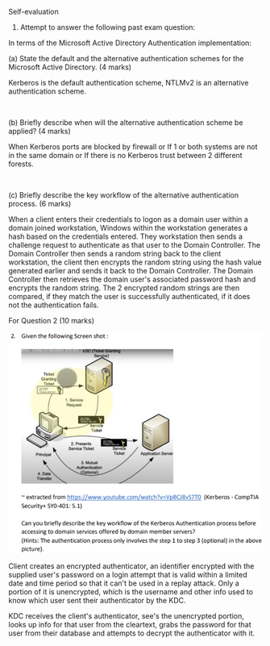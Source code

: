 Self-evaluation  

1. Attempt to answer the following past exam question:  

In terms of the Microsoft Active Directory Authentication implementation:  

(a) State the default and the alternative authentication schemes for the Microsoft
Active Directory. (4 marks)  

Kerberos is the default authentication scheme, NTLMv2 is an alternative authentication scheme.  

<br>

(b) Briefly describe when will the alternative authentication scheme be applied? (4 marks)  

When Kerberos ports are blocked by firewall or If 1 or both systems are not in the same domain or If there is no Kerberos trust between 2 different forests.  

<br>

(c) Briefly describe the key workflow of the alternative authentication process. (6 marks)  

When a client enters their credentials to logon as a domain user within a domain joined workstation, Windows within the workstation generates a hash based on the credentials entered. They workstation then sends a challenge request to authenticate as that user to the Domain Controller. The Domain Controller then sends a random string back to the client workstation, the client then encrypts the random string using the hash value generated earlier and sends it back to the Domain Controller. The Domain Controller then retrieves the domain user's associated password hash and encrypts the random string. The 2 encrypted random strings are then compared, if they match the user is successfully authenticated, if it does not the authentication fails.  


For Question 2 (10 marks)  

![image](../images/Pasted%20image%2020230814155832.png)  

Client creates an encrypted authenticator, an identifier encrypted with the supplied user's password on a login attempt that is valid within a limited date and time period so that it can't be used in a replay attack. Only a portion of it is unencrypted, which is the username and other info used to know which user sent their authenticator by the KDC.

KDC receives the client's authenticator, see's the unencrypted portion, looks up info for that user from the cleartext, grabs the password for that user from their database and attempts to decrypt the authenticator with it.

